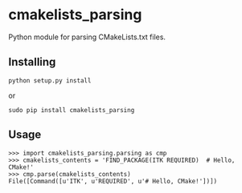 cmakelists\_parsing
===================

Python module for parsing CMakeLists.txt files.

Installing
----------

    python setup.py install

or

    sudo pip install cmakelists_parsing

Usage
-----

    >>> import cmakelists_parsing.parsing as cmp
    >>> cmakelists_contents = 'FIND_PACKAGE(ITK REQUIRED)  # Hello, CMake!'
    >>> cmp.parse(cmakelists_contents)
    File([Command([u'ITK', u'REQUIRED', u'# Hello, CMake!'])])
